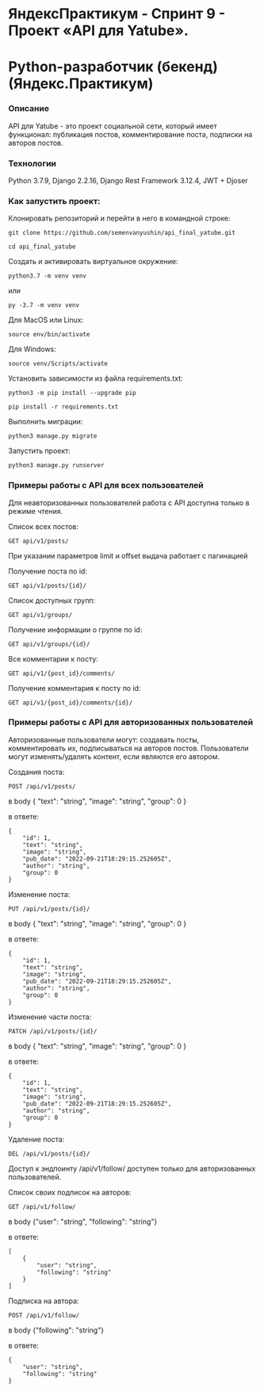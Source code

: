 # ЯндексПрактикум - Спринт 9 - Проект «API для Yatube». 
# Python-разработчик (бекенд) (Яндекс.Практикум)

### Описание
API для Yatube - это проект социальной сети, который имеет функционал: публикация постов, комментирование поста, подписки на авторов постов.

### Технологии
Python 3.7.9, Django 2.2.16, Django Rest Framework 3.12.4, JWT + Djoser

### Как запустить проект:

Клонировать репозиторий и перейти в него в командной строке:

```
git clone https://github.com/semenvanyushin/api_final_yatube.git
```

```
cd api_final_yatube
```

Cоздать и активировать виртуальное окружение:

```
python3.7 -m venv venv
```
или
```
py -3.7 -m venv venv
```

Для MacOS или Linux:
```
source env/bin/activate
```
Для Windows:
```
source venv/Scripts/activate
```

Установить зависимости из файла requirements.txt:

```
python3 -m pip install --upgrade pip
```

```
pip install -r requirements.txt
```

Выполнить миграции:

```
python3 manage.py migrate
```

Запустить проект:

```
python3 manage.py runserver
```

### Примеры работы с API для всех пользователей
Для неавторизованных пользователей работа с API доступна только в режиме чтения.

Cписок всех постов:

```
GET api/v1/posts/
```
При указании параметров limit и offset выдача работает с пагинацией

Получение поста по id:

```
GET api/v1/posts/{id}/
```

Список доступных групп:
```
GET api/v1/groups/
```

Получение информации о группе по id:
```
GET api/v1/groups/{id}/
```

Все комментарии к посту:
```
GET api/v1/{post_id}/comments/
```

Получение комментария к посту по id:
```
GET api/v1/{post_id}/comments/{id}/
```

### Примеры работы с API для авторизованных пользователей
Авторизованные пользователи могут: создавать посты, комментировать их, подписываться на авторов постов.
Пользователи могут изменять/удалять контент, если являются его автором.

Создания поста:

```
POST /api/v1/posts/
```
в body { "text": "string", "image": "string", "group": 0 }

в ответе:
```
{
    "id": 1,
    "text": "string",
    "image": "string",
    "pub_date": "2022-09-21T18:29:15.252605Z",
    "author": "string",
    "group": 0
}
```

Изменение поста:

```
PUT /api/v1/posts/{id}/
```
в body { "text": "string", "image": "string", "group": 0 }

в ответе:
```
{
    "id": 1,
    "text": "string",
    "image": "string",
    "pub_date": "2022-09-21T18:29:15.252605Z",
    "author": "string",
    "group": 0
}
```

Изменение части поста:

```
PATCH /api/v1/posts/{id}/
```
в body { "text": "string", "image": "string", "group": 0 }

в ответе:
```
{
    "id": 1,
    "text": "string",
    "image": "string",
    "pub_date": "2022-09-21T18:29:15.252605Z",
    "author": "string",
    "group": 0
}
```

Удаление поста:

```
DEL /api/v1/posts/{id}/
```

Доступ к эндпоинту /api/v1/follow/ доступен только для авторизованных пользователей.

Список своих подписок на авторов:

```
GET /api/v1/follow/
```
в body {"user": "string", "following": "string"}

в ответе:
```
[
    {
        "user": "string",
        "following": "string"
    }
]
```

Подписка на автора:

```
POST /api/v1/follow/
```
в body {"following": "string"}

в ответе:
```
{
    "user": "string",
    "following": "string"
}
```
